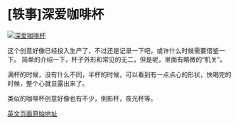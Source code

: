 # [轶事]深爱咖啡杯

[![深爱咖啡杯](https://attachment.soulteary.com/2011/01/29/cup_love.jpg "深爱咖啡杯")](https://attachment.soulteary.com/2011/01/29/cup_love.jpg) 

这个创意好像已经投入生产了，不过还是记录一下吧，或许什么时候需要借鉴一下。 简单的介绍一下，杯子外形和常见的无二，但是呢，里面有略微的“机关”。 

满杯的时候，没有什么不同，半杯的时候，可以看到有一点点心的形状，快喝完的时候，整个心就显露出来了。 

类似的咖啡杯创意好像也有不少，倒影杯，夜光杯等。 

[英文页面原始地址](http://www.yankodesign.com/2008/03/12/deep-love-of-coffee/)

